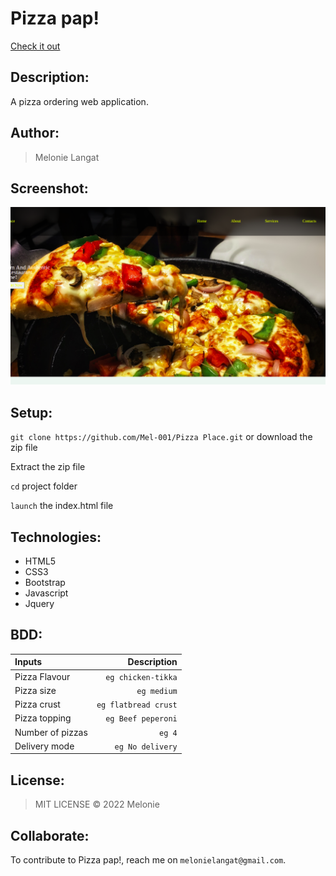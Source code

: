 # Pizza pap!
[Check it out](https://mel-001.github.io/Pizza-Place/)


## Description: 
A pizza ordering web application.

## Author:
> Melonie Langat

## Screenshot:
<img src="screenshot.png" width="1000">

## Setup:
`git clone https://github.com/Mel-001/Pizza Place.git` or download the zip file

Extract the zip file

`cd` project folder

`launch` the index.html file

## Technologies:
* HTML5
* CSS3
* Bootstrap
* Javascript
* Jquery

## BDD:
| Inputs |  Description |
| :---         |          ---: |
| Pizza Flavour   | `eg chicken-tikka`|
| Pizza size     | `eg medium`   |
| Pizza crust    | `eg flatbread crust`   |
| Pizza topping    | `eg Beef peperoni`  |
| Number of pizzas   | `eg 4`   |
| Delivery mode   | `eg No delivery`   |

## License:
>MIT LICENSE &copy; 2022 Melonie

## Collaborate:
To contribute to Pizza pap!, reach me on `melonielangat@gmail.com`.